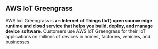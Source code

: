 ## AWS IoT Greengrass

AWS IoT Greengrass is **an Internet of Things (IoT) open source edge runtime and cloud service that helps you build, deploy, and manage device software**. Customers use AWS IoT Greengrass for their IoT applications on millions of devices in homes, factories, vehicles, and businesses.